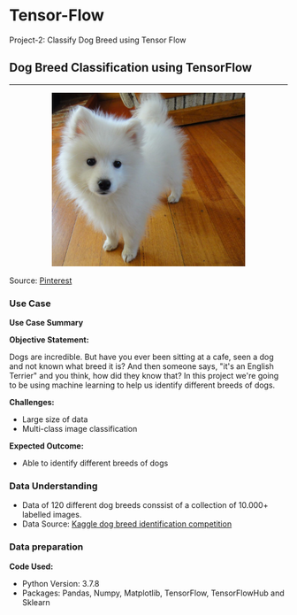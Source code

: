 # Tensor-Flow
Project-2: Classify Dog Breed using Tensor Flow
## **Dog Breed Classification using TensorFlow**
---
<p align="center">
  <img src="https://github.com/ainiyaaziza/Dog-Breed-Classification/blob/a1ad5cf0c97f2d5fa2f06104130a9570db6179b8/Test/Japanese%20Spitz%20dog%20breed%20description%20and%20characteristics.jpg" width="350" title="hover text">
  </p>
  
Source: [Pinterest](https://www.pinterest.com.mx/pin/551409548117924718/)

### **Use Case**

**Use Case Summary**

**Objective Statement:**

Dogs are incredible. But have you ever been sitting at a cafe, seen a dog and not known what breed it is? And then someone says, "it's an English Terrier" and you think, how did they know that? In this project we're going to be using machine learning to help us identify different breeds of dogs.

**Challenges:**
* Large size of data
* Multi-class image classification

**Expected Outcome:**
  
* Able to identify different breeds of dogs

### **Data Understanding**

  * Data of 120 different dog breeds conssist of a collection of 10.000+ labelled images.
  * Data Source: [Kaggle dog breed identification competition](https://www.kaggle.com/c/dog-breed-identification/overview)

### **Data preparation**
**Code Used:**
  * Python Version: 3.7.8
  * Packages: Pandas, Numpy, Matplotlib, TensorFlow, TensorFlowHub and Sklearn


```python

```
